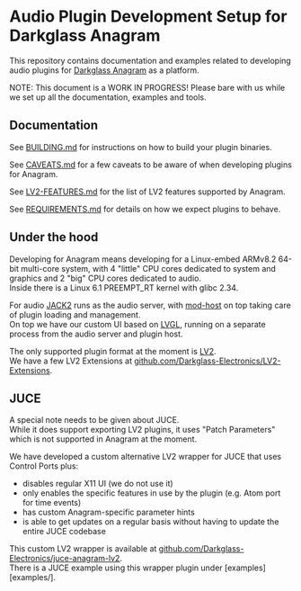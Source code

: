 # Audio Plugin Development Setup for Darkglass Anagram

This repository contains documentation and examples related to developing audio plugins for [Darkglass Anagram](https://www.darkglass.com/products/anagram/) as a platform.

NOTE: This document is a WORK IN PROGRESS! Please bare with us while we set up all the documentation, examples and tools.

## Documentation

See [BUILDING.md](BUILDING.md) for instructions on how to build your plugin binaries.

See [CAVEATS.md](CAVEATS.md) for a few caveats to be aware of when developing plugins for Anagram.

See [LV2-FEATURES.md](LV2-FEATURES.md) for the list of LV2 features supported by Anagram.

See [REQUIREMENTS.md](REQUIREMENTS.md) for details on how we expect plugins to behave.

## Under the hood

Developing for Anagram means developing for a Linux-embed ARMv8.2 64-bit multi-core system, with 4 "little" CPU cores dedicated to system and graphics and 2 "big" CPU cores dedicated to audio.  
Inside there is a Linux 6.1 PREEMPT_RT kernel with glibc 2.34.

For audio [JACK2](https://jackaudio.org/) runs as the audio server, with [mod-host](https://github.com/mod-audio/mod-host/) on top taking care of plugin loading and management.  
On top we have our custom UI based on [LVGL](https://lvgl.io/), running on a separate process from the audio server and plugin host.

The only supported plugin format at the moment is [LV2](https://lv2plug.in/).  
We have a few LV2 Extensions at [github.com/Darkglass-Electronics/LV2-Extensions](https://github.com/Darkglass-Electronics/LV2-Extensions/).

## JUCE

A special note needs to be given about JUCE.  
While it does support exporting LV2 plugins, it uses "Patch Parameters" which is not supported in Anagram at the moment.

We have developed a custom alternative LV2 wrapper for JUCE that uses Control Ports plus:

 - disables regular X11 UI (we do not use it)
 - only enables the specific features in use by the plugin (e.g. Atom port for time events)
 - has custom Anagram-specific parameter hints
 - is able to get updates on a regular basis without having to update the entire JUCE codebase

This custom LV2 wrapper is available at [github.com/Darkglass-Electronics/juce-anagram-lv2](https://github.com/Darkglass-Electronics/juce-anagram-lv2/).  
There is a JUCE example using this wrapper plugin under [examples][examples/].
